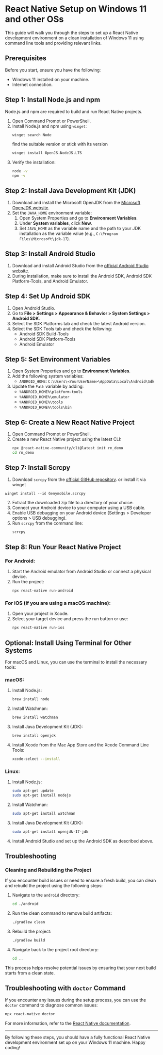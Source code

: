 # React Native Setup on Windows 11 and other OSs

This guide will walk you through the steps to set up a React Native development environment on a clean installation of Windows 11 using command line tools and providing relevant links.

## Prerequisites

Before you start, ensure you have the following:

- Windows 11 installed on your machine.
- Internet connection.

## Step 1: Install Node.js and npm

Node.js and npm are required to build and run React Native projects.

1. Open Command Prompt or PowerShell.
2. Install Node.js and npm using `winget`:
   ```bash
   winget search Node
   ```
   find the suitable version or stick with lts version
   ```bash
   winget install OpenJS.NodeJS.LTS
   ```
3. Verify the installation:
   ```bash
   node -v
   npm -v
   ```

## Step 2: Install Java Development Kit (JDK)

1. Download and install the Microsoft OpenJDK from the [Microsoft OpenJDK website](https://microsoft.github.io/react-native-windows/).
2. Set the `JAVA_HOME` environment variable:
   1. Open System Properties and go to **Environment Variables**.
   2. Under **System variables**, click **New**.
   3. Set `JAVA_HOME` as the variable name and the path to your JDK installation as the variable value (e.g., `C:\Program Files\Microsoft\jdk-17`).

## Step 3: Install Android Studio

1. Download and install Android Studio from the [official Android Studio website](https://microsoft.github.io/react-native-windows/).
2. During installation, make sure to install the Android SDK, Android SDK Platform-Tools, and Android Emulator.

## Step 4: Set Up Android SDK

1. Open Android Studio.
2. Go to **File > Settings > Appearance & Behavior > System Settings > Android SDK**.
3. Select the SDK Platforms tab and check the latest Android version.
4. Select the SDK Tools tab and check the following:
   - Android SDK Build-Tools
   - Android SDK Platform-Tools
   - Android Emulator

## Step 5: Set Environment Variables

1. Open System Properties and go to **Environment Variables**.
2. Add the following system variables:
   - `ANDROID_HOME`: `C:\Users\<YourUserName>\AppData\Local\Android\Sdk`
3. Update the `Path` variable by adding:
   - `%ANDROID_HOME%\platform-tools`
   - `%ANDROID_HOME%\emulator`
   - `%ANDROID_HOME%\tools`
   - `%ANDROID_HOME%\tools\bin`

## Step 6: Create a New React Native Project

1. Open Command Prompt or PowerShell.
2. Create a new React Native project using the latest CLI:
   ```bash
   npx @react-native-community/cli@latest init rn_demo
   cd rn_demo
   ```

## Step 7: Install Scrcpy

1. Download `scrcpy` from the [official GitHub repository](https://github.com/Genymobile/scrcpy).
   or install it via winget

```
winget install --id Genymobile.scrcpy
```

2. Extract the downloaded zip file to a directory of your choice.
3. Connect your Android device to your computer using a USB cable.
4. Enable USB debugging on your Android device (Settings > Developer options > USB debugging).
5. Run `scrcpy` from the command line:
   ```bash
   scrcpy
   ```

## Step 8: Run Your React Native Project

### For Android:

1. Start the Android emulator from Android Studio or connect a physical device.
2. Run the project:
   ```bash
   npx react-native run-android
   ```

### For iOS (if you are using a macOS machine):

1. Open your project in Xcode.
2. Select your target device and press the run button or use:
   ```bash
   npx react-native run-ios
   ```

## Optional: Install Using Terminal for Other Systems

For macOS and Linux, you can use the terminal to install the necessary tools:

### macOS:

1. Install Node.js:
   ```bash
   brew install node
   ```
2. Install Watchman:
   ```bash
   brew install watchman
   ```
3. Install Java Development Kit (JDK):
   ```bash
   brew install openjdk
   ```
4. Install Xcode from the Mac App Store and the Xcode Command Line Tools:
   ```bash
   xcode-select --install
   ```

### Linux:

1. Install Node.js:
   ```bash
   sudo apt-get update
   sudo apt-get install nodejs
   ```
2. Install Watchman:
   ```bash
   sudo apt-get install watchman
   ```
3. Install Java Development Kit (JDK):
   ```bash
   sudo apt-get install openjdk-17-jdk
   ```
4. Install Android Studio and set up the Android SDK as described above.

## Troubleshooting

### Cleaning and Rebuilding the Project

If you encounter build issues or need to ensure a fresh build, you can clean and rebuild the project using the following steps:

1. Navigate to the `android` directory:
   ```bash
   cd ./android
   ```
2. Run the clean command to remove build artifacts:
   ```bash
   ./gradlew clean
   ```
3. Rebuild the project:
   ```bash
   ./gradlew build
   ```
4. Navigate back to the project root directory:
   ```bash
   cd ..
   ```

This process helps resolve potential issues by ensuring that your next build starts from a clean state.

## Troubleshooting with `doctor` Command

If you encounter any issues during the setup process, you can use the `doctor` command to diagnose common issues:

```bash
npx react-native doctor
```

For more information, refer to the [React Native documentation](https://reactnative.dev/docs/environment-setup).

---

By following these steps, you should have a fully functional React Native development environment set up on your Windows 11 machine. Happy coding!
